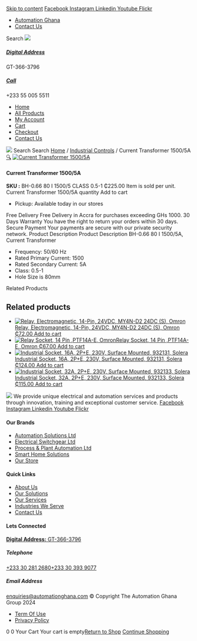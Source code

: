 [Skip to content](https://store.automationghana.com/product/current-transformer-bh-0-66-80-i-1500-5-class-0-5-1-chint/#content)
[ Facebook ](https://www.facebook.com/automationgh/) [ Instagram ](https://www.instagram.com/automationgh/) [ Linkedin ](https://www.linkedin.com/company/the-automation-ghana-limited/) [ Youtube ](https://www.youtube.com/channel/UCurrRDUSm5oIW39VXjn1u0w) [ Flickr ](https://www.flickr.com/photos/181794037@N07/)
  * [ Automation Ghana ](https://automationghana.com)
  * [ Contact Us ](https://store.automationghana.com/contact/)


Search
[ ![](https://store.automationghana.com/wp-content/uploads/2024/04/Website-TAGG-Logo-BLUE.png) ](https://store.automationghana.com/)
[ ](https://maps.app.goo.gl/m4xeaagWCNbLk4jM6)
#####  [ Digital Address ](https://maps.app.goo.gl/m4xeaagWCNbLk4jM6)
GT-366-3796 
[ ](tel:+233550055511)
#####  [ Call ](tel:+233550055511)
+233 55 005 5511 
  * [Home](https://store.automationghana.com/)
  * [All Products](https://store.automationghana.com/shop/)
  * [My Account](https://store.automationghana.com/my-account/)
  * [Cart](https://store.automationghana.com/cart/)
  * [Checkout](https://store.automationghana.com/checkout/)
  * [Contact Us](https://store.automationghana.com/contact/)


[![](https://store.automationghana.com/wp-content/uploads/2024/04/AutomationGhana_logo_white.png)](https://store.automationghana.com)
Search
Search
[Home](https://store.automationghana.com) / [Industrial Controls](https://store.automationghana.com/product-category/industrial-controls/) / Current Transformer 1500/5A
[🔍](https://store.automationghana.com/product/current-transformer-bh-0-66-80-i-1500-5-class-0-5-1-chint/)
[![Current Transformer 1500/5A](https://store.automationghana.com/wp-content/uploads/2020/04/BH-0.66-120-I-1500-5A-Class-0.5-1-Chint-Copy-Copy-1.jpg)](https://store.automationghana.com/wp-content/uploads/2020/04/BH-0.66-120-I-1500-5A-Class-0.5-1-Chint-Copy-Copy-1.jpg)
####  Current Transformer 1500/5A 
**SKU :** BH-0.66 80 I 1500/5 CLASS 0.5-1 
₵225.00
Item is sold per unit.
Current Transformer 1500/5A quantity
Add to cart
  * Pickup: Available today in our stores


Free Delivery 
Free Delivery in Accra for purchases exceeding GHs 1000. 
30 Days Warranty 
You have the right to return your orders within 30 days. 
Secure Payment 
Your payments are secure with our private security network. 
Product Description
Product Description
BH-0.66 80 I 1500/5A, Current Transformer 
  * Frequency: 50/60 Hz
  * Rated Primary Current: 1500
  * Rated Secondary Current: 5A
  * Class: 0.5-1
  * Hole Size is 80mm


Related Products 
## Related products
  * [![Relay, Electromagnetic, 14-Pin, 24VDC, MY4N-D2 24DC \(S\), Omron](https://store.automationghana.com/wp-content/uploads/2020/04/14-Pin-Relay-MY4N-D2-24DC-S-Omron.jpg)Relay, Electromagnetic, 14-Pin, 24VDC, MY4N-D2 24DC (S), Omron ₵72.00 ](https://store.automationghana.com/product/14-pin-relay-my4n-d2-24dc-s-omron/)
[Add to cart](https://store.automationghana.com/product/current-transformer-bh-0-66-80-i-1500-5-class-0-5-1-chint/?add-to-cart=1601)
  * [![Relay Socket, 14 Pin ,PTF14A-E, Omron](https://store.automationghana.com/wp-content/uploads/2020/04/14-Pin-Relay-Socket-PTF14A-E-Omron.jpg)Relay Socket, 14 Pin ,PTF14A-E, Omron ₵67.00 ](https://store.automationghana.com/product/14-pin-relay-socket-ptf14a-e-omron/)
[Add to cart](https://store.automationghana.com/product/current-transformer-bh-0-66-80-i-1500-5-class-0-5-1-chint/?add-to-cart=1594)
  * [![Industrial Socket, 16A, 2P+E, 230V, Surface Mounted, 932131, Solera](https://store.automationghana.com/wp-content/uploads/2020/02/SOLERA-21-300x300.jpg)Industrial Socket, 16A, 2P+E, 230V, Surface Mounted, 932131, Solera ₵124.00 ](https://store.automationghana.com/product/socket-932131-solera/)
[Add to cart](https://store.automationghana.com/product/current-transformer-bh-0-66-80-i-1500-5-class-0-5-1-chint/?add-to-cart=1534)
  * [![Industrial Socket, 32A, 2P+E, 230V, Surface Mounted, 932133, Solera](https://store.automationghana.com/wp-content/uploads/2020/04/932133.png)Industrial Socket, 32A, 2P+E, 230V, Surface Mounted, 932133, Solera ₵115.00 ](https://store.automationghana.com/product/surface-mounted-socket-932133-solera/)
[Add to cart](https://store.automationghana.com/product/current-transformer-bh-0-66-80-i-1500-5-class-0-5-1-chint/?add-to-cart=1536)


![](https://store.automationghana.com/wp-content/uploads/2024/04/AutomationGhana_logo_white.png)
We provide unique electrical and automation services and products through innovation, training and exceptional customer service.
[ Facebook ](https://www.facebook.com/automationgh/) [ Instagram ](https://www.instagram.com/automationgh/) [ Linkedin ](https://www.linkedin.com/company/the-automation-ghana-limited/) [ Youtube ](https://www.youtube.com/channel/UCurrRDUSm5oIW39VXjn1u0w) [ Flickr ](https://www.flickr.com/photos/181794037@N07/)
#### Our Brands
  * [ Automation Solutions Ltd ](https://store.automationghana.com/product/current-transformer-bh-0-66-80-i-1500-5-class-0-5-1-chint/)
  * [ Electrical Switchgear Ltd ](https://store.automationghana.com/product/current-transformer-bh-0-66-80-i-1500-5-class-0-5-1-chint/)
  * [ Process & Plant Automation Ltd ](https://store.automationghana.com/product/current-transformer-bh-0-66-80-i-1500-5-class-0-5-1-chint/)
  * [ Smart Home Solutions ](https://store.automationghana.com/product/current-transformer-bh-0-66-80-i-1500-5-class-0-5-1-chint/)
  * [ Our Store ](https://store.automationghana.com/product/current-transformer-bh-0-66-80-i-1500-5-class-0-5-1-chint/)


#### Quick Links
  * [ About Us ](https://store.automationghana.com/product/current-transformer-bh-0-66-80-i-1500-5-class-0-5-1-chint/)
  * [ Our Solutions ](https://store.automationghana.com/product/current-transformer-bh-0-66-80-i-1500-5-class-0-5-1-chint/)
  * [ Our Services ](https://store.automationghana.com/product/current-transformer-bh-0-66-80-i-1500-5-class-0-5-1-chint/)
  * [ Industries We Serve ](https://store.automationghana.com/product/current-transformer-bh-0-66-80-i-1500-5-class-0-5-1-chint/)
  * [ Contact Us ](https://store.automationghana.com/product/current-transformer-bh-0-66-80-i-1500-5-class-0-5-1-chint/)


#### Lets Connected
[**Digital Address:** GT-366-3796](https://maps.app.goo.gl/m4xeaagWCNbLk4jM6)
#####  Telephone 
[ +233 30 281 2680](tel:+233302812680)[+233 30 393 9077](https://store.automationghana.com/product/current-transformer-bh-0-66-80-i-1500-5-class-0-5-1-chint/+233303939077)
#####  Email Address 
enquiries@automationghana.com 
© Copyright The Automation Ghana Group 2024
  * [ Term Of Use ](https://store.automationghana.com/product/current-transformer-bh-0-66-80-i-1500-5-class-0-5-1-chint/)
  * [ Privacy Policy ](https://store.automationghana.com/product/current-transformer-bh-0-66-80-i-1500-5-class-0-5-1-chint/)


0
0
Your Cart
Your cart is empty[Return to Shop](https://store.automationghana.com/shop/)
[Continue Shopping](https://store.automationghana.com/product/current-transformer-bh-0-66-80-i-1500-5-class-0-5-1-chint/)
